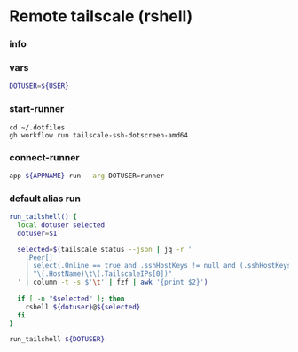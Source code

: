 # Remote tailscale (rshell)


### info


### vars
```sh
DOTUSER=${USER}
```

### start-runner
```
cd ~/.dotfiles
gh workflow run tailscale-ssh-dotscreen-amd64
```

### connect-runner
```sh evaluate
app ${APPNAME} run --arg DOTUSER=runner
```

### default alias run
```sh evaluate
run_tailshell() {
  local dotuser selected
  dotuser=$1

  selected=$(tailscale status --json | jq -r '
    .Peer[]
    | select(.Online == true and .sshHostKeys != null and (.sshHostKeys | length > 0))
    | "\(.HostName)\t\(.TailscaleIPs[0])"
  ' | column -t -s $'\t' | fzf | awk '{print $2}')
  
  if [ -n "$selected" ]; then
    rshell ${dotuser}@${selected}
  fi
}

run_tailshell ${DOTUSER}
```
